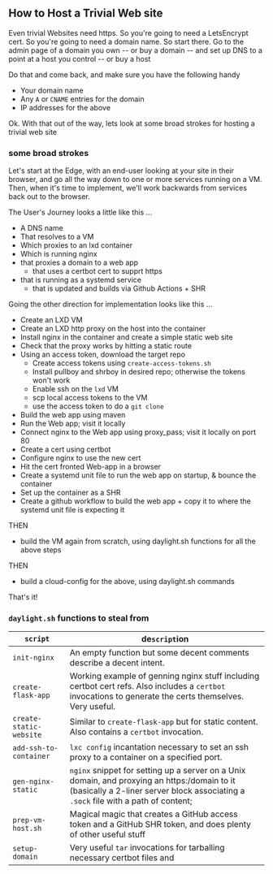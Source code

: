 ## How to Host a Trivial Web site

Even trivial Websites need https.
So you're going to need a LetsEncrypt cert.
So you're going to need a domain name.
So start there.
Go to the admin page of a domain you own -- or buy a domain -- and set up DNS to a point at a host you control -- or buy a host

Do that and come back, and make sure you have the following handy

- Your domain name
- Any `A` or `CNAME` entries for the domain
- IP addresses for the above

Ok. With that out of the way, lets look at some broad strokes for hosting a trivial web site

### some broad strokes
Let's start at the Edge, with an end-user looking at your site in their browser, and go all the way down to one or more services running on a VM. Then, when it's time to implement, we'll work backwards from services back out to the browser.

The User's Journey looks a little like this ...

- A DNS name
- That resolves to a VM
- Which proxies to an lxd container
- Which is running nginx
- that proxies a domain to a web app
  + that uses a certbot cert to supprt https
- that is running as a systemd service
  + that is updated and builds via Github Actions + SHR

Going the other direction for implementation looks like this ...
- Create an LXD VM
- Create an LXD http proxy on the host into the container
- Install nginx in the container and create a simple static web site
- Check that the proxy works by hitting a static route
- Using an access token, download the target repo
  - Create access tokens using `create-access-tokens.sh`
  - Install pullboy and shrboy in desired repo; otherwise the tokens won't work
  - Enable ssh on the `lxd` VM
  - scp local access tokens to the VM
  - use the access token to do a `git clone`
- Build the web app using maven
- Run the Web app; visit it locally
- Connect nginx to the Web app using proxy_pass; visit it locally on port 80
- Create a cert using certbot
- Configure nginx to use the new cert
- Hit the cert fronted Web-app in a browser
- Create a systemd unit file to run the web app on startup, & bounce the container
- Set up the container as a SHR
- Create a github workflow to build the web app + copy it to where the systemd unit file is expecting it

THEN
- build the VM again from scratch, using daylight.sh functions for all the above steps

THEN
- build a cloud-config for the above, using daylight.sh commands

That's it!

### `daylight.sh` functions to steal from 
|`script`|de`script`ion | 
|-|-|
|`init-nginx`|An empty function but some decent comments describe a decent intent.
|`create-flask-app`|Working example of genning nginx stuff including certbot cert refs. Also includes a `certbot` invocations to generate the certs themselves. Very useful.
|`create-static-website`|Similar to `create-flask-app` but for static content. Also contains a `certbot` invocation.
|`add-ssh-to-container`|`lxc config` incantation necessary to set an ssh proxy to a container on a specified port.
|`gen-nginx-static`|`nginx` snippet for setting up a server on a Unix domain, and proxying an https:/domain to it (basically a 2-liner server block associating a `.sock` file with a path of content; 
|`prep-vm-host.sh`|Magical magic that creates a GitHub access token and a GitHub SHR token, and does plenty of other useful stuff
|`setup-domain`| Very useful `tar` invocations for tarballing necessary certbot files and  

